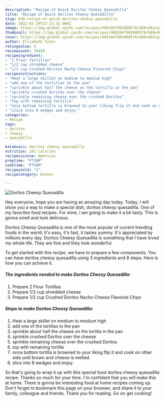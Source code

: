 ```yaml
---
description: "Recipe of Quick Doritos Cheesy Quesadilla"
title: "Recipe of Quick Doritos Cheesy Quesadilla"
slug: 649-recipe-of-quick-doritos-cheesy-quesadilla
date: 2022-01-29T23:15:32.966Z
image: https://img-global.cpcdn.com/recipes/4681047082008576/680x482cq70/doritos-cheesy-quesadilla-recipe-main-photo.jpg
thumbnail: https://img-global.cpcdn.com/recipes/4681047082008576/680x482cq70/doritos-cheesy-quesadilla-recipe-main-photo.jpg
cover: https://img-global.cpcdn.com/recipes/4681047082008576/680x482cq70/doritos-cheesy-quesadilla-recipe-main-photo.jpg
author: Elizabeth Tyler
ratingvalue: 4
reviewcount: 36450
recipeingredient:
- "2 Flour Tortillas"
- "1/2 cup shredded cheese"
- "1/2 cup Crushed Doritos Nacho Cheese Flavored Chips"
recipeinstructions:
- "Heat a large skillet on medium to medium high"
- "add one of the tortillas to the pan"
- "sprinkle about half the cheese on the tortilla in the pan"
- "sprinkle crushed Doritos over the cheese"
- "sprinkle remaining cheese over the crushed Doritos"
- "top with remaining tortilla"
- "once bottom tortilla is browned to your liking flip it and cook on other side until brown and cheese is melted."
- "slice into 8 wedges and enjoy."
categories:
- Recipe
tags:
- doritos
- cheesy
- quesadilla

katakunci: doritos cheesy quesadilla 
nutrition: 281 calories
recipecuisine: American
preptime: "PT26M"
cooktime: "PT59M"
recipeyield: "2"
recipecategory: Dinner

---
```



![Doritos Cheesy Quesadilla](https://img-global.cpcdn.com/recipes/4681047082008576/680x482cq70/doritos-cheesy-quesadilla-recipe-main-photo.jpg)

Hey everyone, hope you are having an amazing day today. Today, I will show you a way to make a special dish, doritos cheesy quesadilla. One of my favorites food recipes. For mine, I am going to make it a bit tasty. This is gonna smell and look delicious.



Doritos Cheesy Quesadilla is one of the most popular of current trending foods in the world. It's easy, it's fast, it tastes yummy. It's appreciated by millions every day. Doritos Cheesy Quesadilla is something that I have loved my whole life. They are fine and they look wonderful.


To get started with this recipe, we have to prepare a few components. You can have doritos cheesy quesadilla using 3 ingredients and 8 steps. Here is how you can achieve it.

<!--inarticleads1-->

##### The ingredients needed to make Doritos Cheesy Quesadilla:

1. Prepare 2 Flour Tortillas
1. Prepare 1/2 cup shredded cheese
1. Prepare 1/2 cup Crushed Doritos Nacho Cheese Flavored Chips




<!--inarticleads2-->

##### Steps to make Doritos Cheesy Quesadilla:

1. Heat a large skillet on medium to medium high
1. add one of the tortillas to the pan
1. sprinkle about half the cheese on the tortilla in the pan
1. sprinkle crushed Doritos over the cheese
1. sprinkle remaining cheese over the crushed Doritos
1. top with remaining tortilla
1. once bottom tortilla is browned to your liking flip it and cook on other side until brown and cheese is melted.
1. slice into 8 wedges and enjoy.




So that's going to wrap it up with this special food doritos cheesy quesadilla recipe. Thanks so much for your time. I'm confident that you will make this at home. There is gonna be interesting food at home recipes coming up. Don't forget to bookmark this page on your browser, and share it to your family, colleague and friends. Thank you for reading. Go on get cooking!
